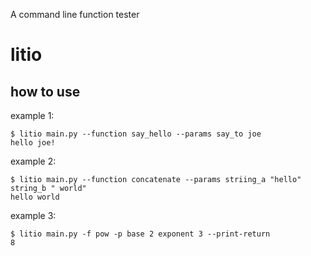 A command line function tester

# litio

## how to use

example 1:

```
$ litio main.py --function say_hello --params say_to joe
hello joe!
```



example 2:

```
$ litio main.py --function concatenate --params striing_a "hello" string_b " world"
hello world
```

example 3:

```
$ litio main.py -f pow -p base 2 exponent 3 --print-return
8
```